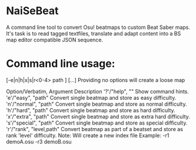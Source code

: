 # NaiSeBeat
A command line tool to convert Osu! beatmaps to custom Beat Saber maps. It's task is to read tagged textfiles, translate and adapt content into a BS map editor compatible JSON sequence.

# Command line usage:
[-e|n|h|x|s|r<0-4> path ] [...]
Providing no options will create a loose map

Option/Verbatim, Argument   Description
'?'/"help",    ""           Show command hints.
'e'/"easy",    "path"       Convert single beatmap and store as easy difficulty.
'n'/"normal",  "path"       Convert single beatmap and store as normal difficulty.
'h'/"hard",    "path"       Convert single beatmap and store as hard difficulty.
'x'/"extra",   "path"       Convert single beatmap and store as extra hard difficulty.
's'/"special", "path"       Convert single beatmap and store as special difficulty.
'r'/"rank",    "level,path" Convert beatmap as part of a beatset and store as rank 'level' difficulty.
                            Note: Will create a new index file
                            Example: -r1 demoA.osu -r3 demoB.osu
